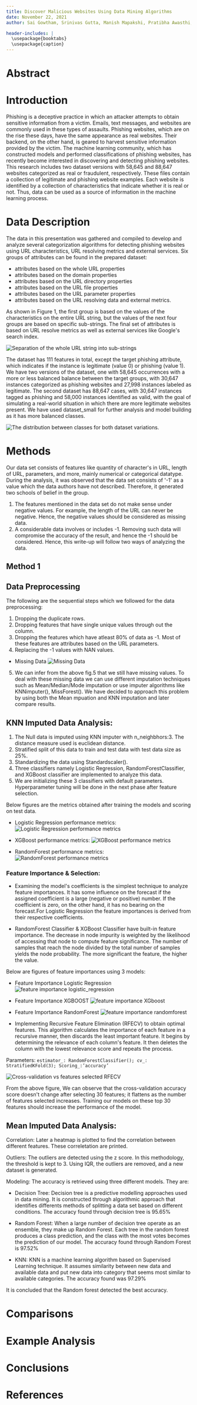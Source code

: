 ```yaml
---
title: Discover Malicious Websites Using Data Mining Algorithms
date: November 22, 2021
author: Sai Gowtham, Srinivas Gutta, Manish Mapakshi, Pratibha Awasthi, San JosÃ©️ State University

header-includes: |
  \usepackage{booktabs}
  \usepackage{caption}
---
```


# Abstract


# Introduction

Phishing is a deceptive practice in which an attacker attempts to obtain sensitive information from a victim. Emails, text messages, and websites are commonly used in these types of assaults. Phishing websites, which are on the rise these days, have the same appearance as real websites. Their backend, on the other hand, is geared to harvest sensitive information provided by the victim. The machine learning community, which has constructed models and performed classifications of phishing websites, has recently become interested in discovering and detecting phishing websites. This research includes two dataset versions with 58,645 and 88,647 websites categorized as real or fraudulent, respectively. These files contain a collection of legitimate and phishing website examples. Each website is identified by a collection of characteristics that indicate whether it is real or not. Thus, data can be used as a source of information in the machine learning process.

# Data Description
The data in this presentation was gathered and compiled to develop and analyze several categorization algorithms for detecting phishing websites using URL characteristics, URL resolving metrics and external services. Six groups of attributes can be found in the prepared dataset:  

* attributes based on the whole URL properties 
* attributes based on the domain properties 
* attributes based on the URL directory properties 
* attributes based on the URL file properties
* attributes based on the URL parameter properties
* attributes based on the URL resolving data and external metrics.

As shown in Figure 1, the first group is based on the values of the characteristics on the entire URL string, but the values of the next four groups are based on specific sub-strings. The final set of attributes is based on URL resolve metrics as well as external services like Google's search index.

![Separation of the whole URL string into sub-strings](./images/SeparationofthewholeURLstringintosub-strings.jpg)

The dataset has 111 features in total, except the target phishing attribute, which indicates if the instance is legitimate (value 0) or phishing (value 1).  We have two versions of the dataset, one with 58,645 occurrences with a more or less balanced balance between the target groups, with 30,647 instances categorized as phishing websites and 27,998 instances labeled as legitimate. The second dataset has 88,647 cases, with 30,647 instances tagged as phishing and 58,000 instances identified as valid, with the goal of simulating a real-world situation in which there are more legitimate websites present. We have used dataset_small for further analysis and model building as it has more balanced classes.

![The distribution between classes for both dataset variations.](images/Thedistributionbetweenclassesforbothdatasetvariations.jpg)


# Methods
Our data set consists of features like quantity of character's in URL, length of URL, parameters, and more, mainly numerical or categorical datatype. During the analysis, it was observed that the data set consists of '-1' as a value which the data authors have not described. Therefore, it generated two schools of belief in the group. 

1. The features mentioned in the data set do not make sense under negative values. For example, the length of the URL can never    be negative. Hence, the negative values should be considered as missing data.
2. A considerable data involves or includes -1. Removing such data will compromise the accuracy of the result, and hence the -1    should be considered.
Hence, this write-up will follow two ways of analyzing the data.

## Method 1
## Data Preprocessing
The following are the sequential steps which we followed for the data preprocessing:

1. Dropping the duplicate rows.
2. Dropping features that have single unique values through out the column.
3. Dropping the features which have atleast 80% of data as -1. Most of these features are attributes based on the URL            parameters.
4. Replacing the -1 values with NAN values.

* Missing Data
![Missing Data](images/missingdata.png)

5. We can infer from the above fig.5 that we still have missing values. To deal with these missing data we can use different      imputation techniques such as Mean/Median/Mode imputation or use imputer algorithms like KNNimputer(), MissForest().  We        have decided to approach this problem by using both the Mean mpuation and KNN imputation and later compare results.

## KNN Imputed Data Analysis:
1. The Null data is imputed using KNN imputer with n_neighbhors:3. The distance measure used is euclidean distance.
2. Stratified split of this data to train and test data with test data size as 25%.
3. Standardizing the data using Standardscaler().
4. Three classifiers namely Logistic Regression, RandomForestClassifier, and XGBoost classifier are implemented to analyze this    data.
5. We are initializing these 3 classifiers with default parameters. Hyperparameter tuning will be done in the next phase after    feature selection.

Below figures are the metrics obtained after training the models and scoring on test data.

* Logistic Regression performance metrics:
![Logistic Regression performance metrics](./images/metrics_lr.png)

* XGBoost performance metrics: 
![XGBoost performance metrics](./images/xgboostmetrics.png)

* RandomForest performance metrics:
![RandomForest performance metrics](./images/randomforestmetrics.png)

### Feature Importance & Selection:
* Examining the model's coefficients is the simplest technique to analyze feature importances. It has some influence on the forecast if the assigned coefficient is a large (negative or positive) number. If the coefficient is zero, on the other hand, it has no bearing on the forecast.For Logistic Regression the feature importances is derived from their respective coefficients.

* RandomForest Classifier & XGBoost Classifier have built-in feature importance. The decrease in node impurity is weighted by the likelihood of accessing that node to compute feature significance. The number of samples that reach the node divided by the total number of samples yields the node probability. The more significant the feature, the higher the value.

Below are figures of feature importances using 3 models:

* Feature Importance Logistic Regression
![feature importance logistic_regression](./images/featureimportancelogisticregression.png)

* Feature Importance XGBOOST
![feature importance XGboost](./images/featureimportanceXGboost.png)

* Feature Importance RandomForest
![feature importance randomforest](./images/featureimportancerandomforest.png)

* Implementing Recursive Feature Elimination (RFECV) to obtain optimal features. This algorithm calculates the importance of each feature in a recursive manner, then discards the least important feature. It begins by determining the relevance of each column's feature. It then deletes the column with the lowest relevance score and repeats the process. 

Parameters:
`estimator_: RandomForestClassifier(); cv_: StratifiedKFold(3); Scoring_:’accuracy’`

![Cross-validation vs features selected RFECV](./images/RFECV.png)

From the above figure, We can observe that the cross-validation accuracy score doesn't change after selecting 30 features; it flattens as the number of features selected increases. Training our models on these top 30 features should increase the performance of the model.

## Mean Imputed Data Analysis:

Correlation:
Later a heatmap is plotted to find the correlation between different features.
These correletation are printed.

Outliers: 
The outliers are detected using the z score. In this methodology, the threshold is kept to 3. 
Using IQR, the outliers are removed, and a new dataset is generated. 

Modeling: 
The accuracy is retrieved using three different models. They are: 

* Decision Tree:
Decision tree is a predictive modelling approaches used in data mining.  It is constructed through algorithmic approach that identifies differents methods of splitting a data set based on different conditions. 
The accuracy found through decision tree is 95.65%

* Random Forest:
When a large number of decision tree operate as an ensemble, they make up Random Forest. Each tree in the random forest produces a class prediction, and the class with the most votes becomes the prediction of our model. The accuracy found through Random Forest is 97.52% 

* KNN:
KNN is a machine learning algorithm based on Supervised Learning technique. It assumes similarity between new data and available data and put new data into category that seems most similar to available categories. 
The accuracy found was 97.29%

It is concluded that the Random forest detected the best accuracy. 




# Comparisons

# Example Analysis

# Conclusions


# References



